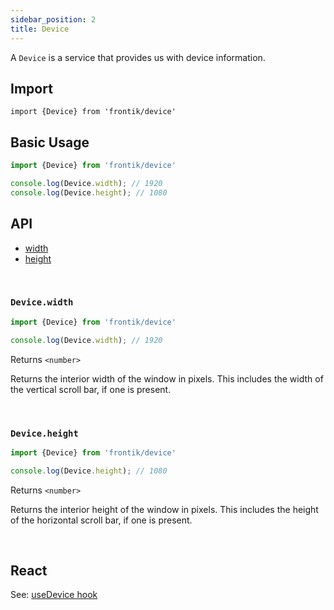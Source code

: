 ```yaml
---
sidebar_position: 2
title: Device
---
```



A `Device` is a service that provides us with device information.

## Import

```
import {Device} from 'frontik/device'
```

## Basic Usage

```js
import {Device} from 'frontik/device'

console.log(Device.width); // 1920
console.log(Device.height); // 1080
```

## API
- [width](#devicewidth)
- [height](#deviceheight)

<br />

### `Device.width`

```js
import {Device} from 'frontik/device'

console.log(Device.width); // 1920
```

Returns `<number>`

Returns the interior width of the window in pixels. This includes the width of the vertical scroll bar, if one is present.

<br />

### `Device.height`

```js
import {Device} from 'frontik/device'

console.log(Device.height); // 1080
```

Returns `<number>`

Returns the interior height of the window in pixels. This includes the height of the horizontal scroll bar, if one is present.

<br />

## React

See: [useDevice hook](/docs/React/Hooks/useDevice)
